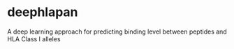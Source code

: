 # deephlapan
A deep learning approach for predicting binding level between peptides and HLA Class I alleles
